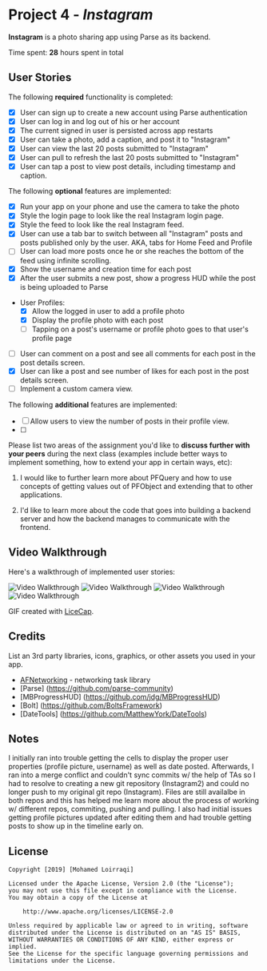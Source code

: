 # Project 4 - *Instagram*

**Instagram** is a photo sharing app using Parse as its backend.

Time spent: **28** hours spent in total

## User Stories

The following **required** functionality is completed:

- [X] User can sign up to create a new account using Parse authentication
- [X] User can log in and log out of his or her account
- [X] The current signed in user is persisted across app restarts
- [X] User can take a photo, add a caption, and post it to "Instagram"
- [X] User can view the last 20 posts submitted to "Instagram"
- [X] User can pull to refresh the last 20 posts submitted to "Instagram"
- [X] User can tap a post to view post details, including timestamp and caption.

The following **optional** features are implemented:

- [X] Run your app on your phone and use the camera to take the photo
- [X] Style the login page to look like the real Instagram login page.
- [X] Style the feed to look like the real Instagram feed.
- [X] User can use a tab bar to switch between all "Instagram" posts and posts published only by the user. AKA, tabs for Home Feed and Profile
- [ ] User can load more posts once he or she reaches the bottom of the feed using infinite scrolling.
- [X] Show the username and creation time for each post
- [X] After the user submits a new post, show a progress HUD while the post is being uploaded to Parse
- User Profiles:
  - [X] Allow the logged in user to add a profile photo
  - [X] Display the profile photo with each post
  - [ ] Tapping on a post's username or profile photo goes to that user's profile page
- [ ] User can comment on a post and see all comments for each post in the post details screen.
- [X] User can like a post and see number of likes for each post in the post details screen.
- [ ] Implement a custom camera view.

The following **additional** features are implemented:

- [ ] Allow users to view the number of posts in their profile view.
- [ ] 


Please list two areas of the assignment you'd like to **discuss further with your peers** during the next class (examples include better ways to implement something, how to extend your app in certain ways, etc):

1. I would like to further learn more about PFQuery and how to use concepts of getting values out of PFObject and extending that to other applications.

2. I'd like to learn more about the code that goes into building a backend server and how the backend manages to communicate with the frontend. 

## Video Walkthrough

Here's a walkthrough of implemented user stories:

<img src='http://g.recordit.co/ogxJCXZ831.gif' title='App Intro' width='' alt='Video Walkthrough' />
<img src='http://g.recordit.co/Oso2x9tdRe.gif' title='Updating Profile Picture' width='' alt='Video Walkthrough' />
<img src='http://g.recordit.co/gTDPBmtdav.gif' title='Posting Pictures' width='' alt='Video Walkthrough' />
<img src='http://g.recordit.co/sdniRbm6RF.gif' title='Scroll Feature' width='' alt='Video Walkthrough' />

GIF created with [LiceCap](http://www.cockos.com/licecap/).

## Credits

List an 3rd party libraries, icons, graphics, or other assets you used in your app.

- [AFNetworking](https://github.com/AFNetworking/AFNetworking) - networking task library
- [Parse] (https://github.com/parse-community)
- [MBProgressHUD] (https://github.com/jdg/MBProgressHUD)
- [Bolt] (https://github.com/BoltsFramework)
- [DateTools] (https://github.com/MatthewYork/DateTools) 


## Notes

I initially ran into trouble getting the cells to display the proper user properties (profile picture, username) as well as date posted. Afterwards, I ran into a merge conflict and couldn't sync commits w/ the help of TAs so I had to resolve to creating a new git repository (Instagram2) and could no longer push to my original git repo (Instagram). Files are still availalbe in both repos and this has helped me learn more about the process of working w/ different repos, commiting, pushing and pulling. I also had initial issues getting profile pictures updated after editing them and had trouble getting posts to show up in the timeline early on. 

## License

    Copyright [2019] [Mohamed Loirraqi]

    Licensed under the Apache License, Version 2.0 (the "License");
    you may not use this file except in compliance with the License.
    You may obtain a copy of the License at

        http://www.apache.org/licenses/LICENSE-2.0

    Unless required by applicable law or agreed to in writing, software
    distributed under the License is distributed on an "AS IS" BASIS,
    WITHOUT WARRANTIES OR CONDITIONS OF ANY KIND, either express or implied.
    See the License for the specific language governing permissions and
    limitations under the License.
